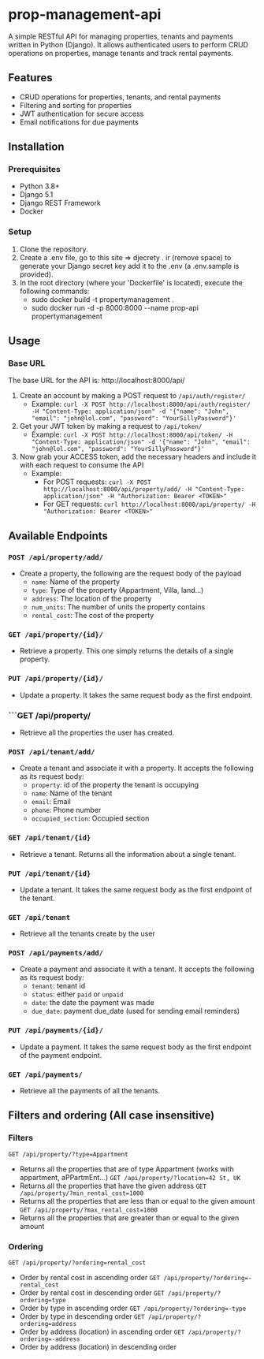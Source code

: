 # prop-management-api
A simple RESTful API for managing properties, tenants and payments written in Python (Django). It allows authenticated users to perform CRUD operations on properties, manage tenants and track rental payments.
## Features
- CRUD operations for properties, tenants, and rental payments
- Filtering and sorting for properties
- JWT authentication for secure access
- Email notifications for due payments
## Installation

### Prerequisites

- Python 3.8+
- Django 5.1
- Django REST Framework
- Docker
### Setup

1. Clone the repository.
2. Create a .env file, go to this site => djecrety . ir (remove space) to generate your Django secret key add it to the .env (a .env.sample is provided).
3. In the root directory (where your 'Dockerfile' is located), execute the following commands:
   - sudo docker build -t propertymanagement .
   - sudo docker run -d -p 8000:8000 --name prop-api propertymanagement
## Usage
### Base URL
The base URL for the API is: http://localhost:8000/api/
1. Create an account by making a POST request to ```/api/auth/register/```
   - Example: ```curl -X POST http://localhost:8000/api/auth/register/ -H "Content-Type: application/json" -d '{"name": "John", "email": "john@lol.com", "password": "YourSillyPassword"}'```
2. Get your JWT token by making a request to ```/api/token/```
	- Example: ```curl -X POST http://localhost:8000/api/token/ -H "Content-Type: application/json" -d '{"name": "John", "email": "john@lol.com", "password": "YourSillyPassword"}'```
3. Now grab your ACCESS token, add the necessary headers and include it with each request to consume the API
	- Example:
 		- For POST requests: ```curl -X POST http://localhost:8000/api/property/add/ -H "Content-Type: application/json" -H "Authorization: Bearer <TOKEN>"```
	 	- For GET requests: ```curl http://localhost:8000/api/property/ -H "Authorization: Bearer <TOKEN>"```

## Available Endpoints
### ```POST /api/property/add/```
- Create a property, the following are the request body of the payload
  - ```name```: Name of the property
  - ```type```: Type of the property (Appartment, Villa, land...)
  - ```address```: The location of the property
  - ```num_units```: The number of units the property contains
  - ```rental_cost```: The cost of the property
### ```GET /api/property/{id}/```
- Retrieve a property. This one simply returns the details of a single property.
### ```PUT /api/property/{id}/```
- Update a property. It takes the same request body as the first endpoint.
### ```GET /api/property/
- Retrieve all the properties the user has created.


### ```POST /api/tenant/add/```
- Create a tenant and associate it with a property. It accepts the following as its request body:
  - ```property```: id of the property the tenant is occupying
  - ```name```: Name of the tenant
  - ```email```: Email
  - ```phone```: Phone number
  - ```occupied_section```: Occupied section
### ```GET /api/tenant/{id}```
- Retrieve a tenant. Returns all the information about a single tenant.
### ```PUT /api/tenant/{id}```
- Update a tenant. It takes the same request body as the first endpoint of the tenant.
### ```GET /api/tenant```
- Retrieve all the tenants create by the user

### ```POST /api/payments/add/```
- Create a payment and associate it with a tenant. It accepts the following as its request body:
  - ```tenant```: tenant id
  - ```status```: either ```paid``` or ```unpaid```
  - ```date```: the date the payment was made
  - ```due_date```: payment due_date (used for sending email reminders)
### ```PUT /api/payments/{id}/```
- Update a payment. It takes the same request body as the first endpoint of the payment endpoint.
### ```GET /api/payments/```
- Retrieve all the payments of all the tenants.

## Filters and ordering (All case insensitive)
### Filters
```GET /api/property/?type=Appartment```
- Returns all the properties that are of type Appartment (works with appartment, aPPartmEnt...)
```GET /api/property/?location=42 St, UK```
- Returns all the properties that have the given address
```GET /api/property/?min_rental_cost=1000```
- Returns all the properties that are less than or equal to the given amount
```GET /api/property/?max_rental_cost=1000```
- Returns all the properties that are greater than or equal to the given amount

### Ordering
```GET /api/property/?ordering=rental_cost```
- Order by rental cost in ascending order
```GET /api/property/?ordering=-rental_cost```
- Order by rental cost in descending order
```GET /api/property/?ordering=type```
- Order by type in ascending order
```GET /api/property/?ordering=-type```
- Order by type in descending order
```GET /api/property/?ordering=address```
- Order by address (location) in ascending order
```GET /api/property/?ordering=-address```
- Order by address (location) in descending order
